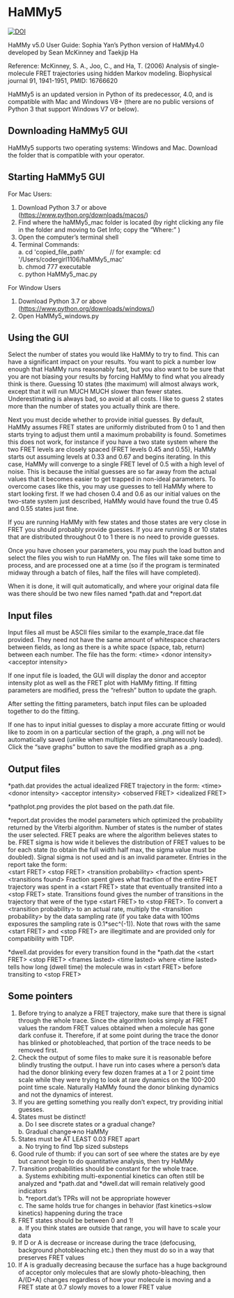 # HaMMy5

<a href="https://zenodo.org/doi/10.5281/zenodo.10961124"><img src="https://zenodo.org/badge/704161444.svg" alt="DOI"></a>

HaMMy v5.0 User Guide: Sophia Yan’s Python version of HaMMy4.0 developed by Sean McKinney and Taekjip Ha 

Reference: McKinney, S. A., Joo, C., and Ha, T. (2006) Analysis of single-molecule FRET trajectories using hidden Markov modeling. Biophysical journal 91, 1941-1951, PMID: 16766620

HaMMy5 is an updated version in Python of its predecessor, 4.0, and is compatible with Mac and Windows V8+ (there are no public versions of Python 3 that support Windows V7 or below).

Downloading HaMMy5 GUI
----
HaMMy5 supports two operating systems: Windows and Mac. Download the folder that is compatible with your operator.

Starting HaMMy5 GUI
---
For Mac Users:
1.	Download Python 3.7 or above (https://www.python.org/downloads/macos/)  
2.	Find where the haMMy5_mac folder is located (by right clicking any file in the folder and moving to Get Info; copy the “Where:” )
3.	Open the computer’s terminal shell
4.	Terminal Commands:  
    a. cd 'copied_file_path' &emsp; &emsp; &emsp; // for example: cd '/Users/codergirl1106/haMMy5_mac'    
  	b. chmod 777 executable    
    c. python HaMMy5_mac.py

For Window Users
1.	Download Python 3.7 or above (https://www.python.org/downloads/windows/)
2.	Open HaMMy5_windows.py

Using the GUI
----
Select the number of states you would like HaMMy to try to find.  This can have a significant impact on your results.  You want to pick a number low enough that HaMMy runs reasonably fast, but you also want to be sure that you are not biasing your results by forcing HaMMy to find what you already think is there.  Guessing 10 states (the maximum) will almost always work, except that it will run MUCH MUCH slower than fewer states.  Underestimating is always bad, so avoid at all costs.  I like to guess 2 states more than the number of states you actually think are there.

Next you must decide whether to provide initial guesses.  By default, HaMMy assumes FRET states are uniformly distributed from 0 to 1 and then starts trying to adjust them until a maximum probability is found.  Sometimes this does not work, for instance if you have a two state system where the two FRET levels are closely spaced (FRET levels 0.45 and 0.55), HaMMy starts out assuming levels at 0.33 and 0.67 and begins iterating.  In this case, HaMMy will converge to a single FRET level of 0.5 with a high level of noise.  This is because the initial guesses are so far away from the actual values that it becomes easier to get trapped in non-ideal parameters.  To overcome cases like this, you may use guesses to tell HaMMy where to start looking first.  If we had chosen 0.4 and 0.6 as our initial values on the two-state system just described, HaMMy would have found the true 0.45 and 0.55 states just fine.  

If you are running HaMMy with few states and those states are very close in FRET you should probably provide guesses.  If you are running 8 or 10 states that are distributed throughout 0 to 1 there is no need to provide guesses.

Once you have chosen your parameters, you may push the load button and select the files you wish to run HaMMy on.  The files will take some time to process, and are processed one at a time (so if the program is terminated midway through a batch of files, half the files will have completed).  

When it is done, it will quit automatically, and where your original data file was there should be two new files named *path.dat and *report.dat

Input files
----
Input files all must be ASCII files similar to the example_trace.dat file provided.  They need not have the same amount of whitespace characters between fields, as long as there is a white space (space, tab, return) between each number.  The file has the form:
\<time\> \<donor intensity\> \<acceptor intensity\>

If one input file is loaded, the GUI will display the donor and acceptor intensity plot as well as the FRET plot with HaMMy fitting. If fitting parameters are modified, press the “refresh” button to update the graph.

After setting the fitting parameters, batch input files can be uploaded together to do the fitting.

If one has to input initial guesses to display a more accurate fitting or would like to zoom in on a particular section of the graph, a .png will not be automatically saved (unlike when multiple files are simultaneously loaded). Click the “save graphs” button to save the modified graph as a .png.

Output files
----
*path.dat provides the actual idealized FRET trajectory in the form: 
\<time\>\<donor intensity\> \<acceptor intensity\> \<observed FRET\> \<idealized FRET\>

*pathplot.png provides the plot based on the path.dat file.

\*report.dat provides the model parameters which optimized the probability returned by the Viterbi algorithm.  Number of states is the number of states the user selected.  FRET peaks are where the algorithm believes states to be.  FRET sigma is how wide it believes the distribution of FRET values to be for each state (to obtain the full width half max, the sigma value must be doubled).  Signal sigma is not used and is an invalid parameter.  Entries in the report take the form:  
\<start FRET\> \<stop FRET\> \<transition probability\> \<fraction spent\> \<transitions found\>
Fraction spent gives what fraction of the entire FRET trajectory was spent in a \<start FRET\> state that eventually transited into a \<stop FRET\> state.  Transitions found gives the number of transitions in the trajectory that were of the type \<start FRET\> to \<stop FRET\>.  To convert a \<transition probability\> to an actual rate, multiply the \<transition probability\> by the data sampling rate (if you take data with 100ms exposures the sampling rate is 0.1*sec^(-1)).  Note that rows with the same \<start FRET\> and \<stop FRET\> are illegitimate and are provided only for compatibility with TDP.

*dwell.dat provides for every transition found in the *path.dat the \<start FRET\> \<stop FRET\> \<frames lasted\> \<time lasted\>
where \<time lasted\> tells how long (dwell time) the molecule was in \<start FRET\> before transiting to \<stop FRET\>

Some pointers
----
1.	Before trying to analyze a FRET trajectory, make sure that there is signal through the whole trace.  Since the algorithm looks simply at FRET values the random FRET values obtained when a molecule has gone dark confuse it.  Therefore, if at some point during the trace the donor has blinked or photobleached, that portion of the trace needs to be removed first.
2.	Check the output of some files to make sure it is reasonable before blindly trusting the output.  I have run into cases where a person’s data had the donor blinking every few dozen frames at a 1 or 2 point time scale while they were trying to look at rare dynamics on the 100-200 point time scale.  Naturally HaMMy found the donor blinking dynamics and not the dynamics of interest.
3.	If you are getting something you really don’t expect, try providing initial guesses.
4.	States must be distinct!  
    a.	Do I see discrete states or a gradual change?  
    b.	Gradual change=>no HaMMy  
5.	States must be AT LEAST 0.03 FRET apart  
    a.	No trying to find 1bp sized substeps
6.	Good rule of thumb:  if you can sort of see where the states are by eye but cannot begin to do quantitative analysis, then try HaMMy
7.	Transition probabilities should be constant for the whole trace.  
    a.	Systems exhibiting multi-exponential kinetics can often still be analyzed and *path.dat and *dwell.dat will remain relatively good indicators  
    b.	*report.dat’s TPRs will not be appropriate however  
    c.	The same holds true for changes in behavior (fast kinetics->slow kinetics) happening during the trace  
8.	FRET states should be between 0 and 1!  
    a.	If you think states are outside that range, you will have to scale your data
9.	If D or A is decrease or increase during the trace (defocusing, background photobleaching etc.) then they must do so in a way that preserves FRET values
10.	If A is gradually decreasing because the surface has a huge background of acceptor only molecules that are slowly photo-bleaching, then A/(D+A) changes regardless of how your molecule is moving and a FRET state at 0.7 slowly moves to a lower FRET value
